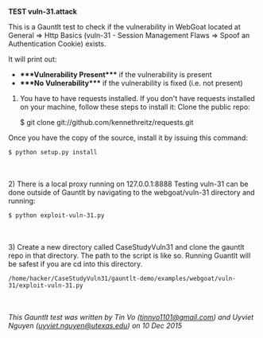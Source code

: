 **TEST vuln-31.attack**

This is a Gauntlt test to check if the vulnerability in WebGoat located at General => Http Basics (vuln-31 - Session Management Flaws => Spoof an Authentication Cookie) exists.

It will print out:

* __\*\*\*Vulnerability Present\*\*\*__ if the vulnerability is present
* __\*\*\*No Vulnerability\*\*\*__ if the vulnerability is fixed (i.e. not present)

1) You have to have requests installed. If you don't have requests installed on your machine, follow these steps to install it:
Clone the public repo:
		
	$ git clone git://github.com/kennethreitz/requests.git
		
Once you have the copy of the source, install it by issuing this command:
		
	$ python setup.py install
		

<br/><br/>
2) There is a local proxy running on 127.0.0.1:8888
Testing vuln-31 can be done outside of Gauntlt by navigating to the webgoat/vuln-31 directory and running:

	$ python exploit-vuln-31.py

<br/><br/>
3) Create a new directory called CaseStudyVuln31 and clone the gauntlt repo in that directory. The path to the script is like so. Running Guantlt will be safest if you are cd into this directory. 
		
	/home/hacker/CaseStudyVuln31/gauntlt-demo/examples/webgoat/vuln-31/exploit-vuln-31.py
	

<br/><br/>
*This Gauntlt test was written by Tin Vo (tinnvo1101@gmail.com) and Uyviet Nguyen (uyviet.nguyen@utexas.edu) on 10 Dec 2015*

